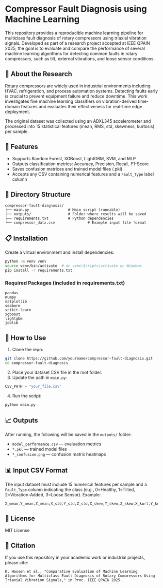 # Compressor Fault Diagnosis using Machine Learning

This repository provides a reproducible machine learning pipeline for multiclass fault diagnosis of rotary compressors using triaxial vibration signals. Developed as part of a research project accepted at IEEE QPAIN 2025, the goal is to evaluate and compare the performance of several machine learning algorithms for detecting common faults in rotary compressors, such as tilt, external vibrations, and loose sensor conditions.

## 🔬 About the Research
Rotary compressors are widely used in industrial environments including HVAC, refrigeration, and process automation systems. Detecting faults early is crucial to prevent equipment failure and reduce downtime. This work investigates five machine learning classifiers on vibration-derived time-domain features and evaluates their effectiveness for real-time edge deployment.

The original dataset was collected using an ADXL345 accelerometer and processed into 15 statistical features (mean, RMS, std, skewness, kurtosis) per sample.

## 🚀 Features
- Supports Random Forest, XGBoost, LightGBM, SVM, and MLP
- Outputs classification metrics: Accuracy, Precision, Recall, F1-Score
- Saves confusion matrices and trained model files (.pkl)
- Accepts any CSV containing numerical features and a `Fault_Type` label column

## 📂 Directory Structure
```
compressor-fault-diagnosis/
├── main.py                  # Main script (runnable)
├── outputs/                 # Folder where results will be saved
├── requirements.txt         # Python dependencies
└── compressor_data.csv               # Example input file format
```

## 📋 Installation
Create a virtual environment and install dependencies:
```bash
python -m venv venv
source venv/bin/activate  # or venv\Scripts\activate on Windows
pip install -r requirements.txt
```

### Required Packages (included in requirements.txt)
```
pandas
numpy
matplotlib
seaborn
scikit-learn
xgboost
lightgbm
joblib
```

## 🧠 How to Use
1. Clone the repo:
```bash
git clone https://github.com/yourname/compressor-fault-diagnosis.git
cd compressor-fault-diagnosis
```
2. Place your dataset CSV file in the root folder.
3. Update the path in `main.py`:
```python
CSV_PATH = "your_file.csv"
```
4. Run the script:
```bash
python main.py
```

## 📈 Outputs
After running, the following will be saved in the `outputs/` folder:
- `model_performance.csv` — evaluation metrics
- `*.pkl` — trained model files
- `*_confusion.png` — confusion matrix heatmaps

## 📊 Input CSV Format
The input dataset must include 15 numerical features per sample and a `Fault_Type` column indicating the class (e.g., 0=Healthy, 1=Tilted, 2=Vibration-Added, 3=Loose Sensor). Example:
```
X_mean,Y_mean,Z_mean,X_std,Y_std,Z_std,X_skew,Y_skew,Z_skew,X_kurt,Y_kurt,Z_kurt,RMS_mean,RMS_std,RMS_kurt,Fault_Type
```

## 📜 License
MIT License

## 🤝 Citation
If you use this repository in your academic work or industrial projects, please cite:
```
K. Hossen et al., "Comparative Evaluation of Machine Learning Algorithms for Multiclass Fault Diagnosis of Rotary Compressors Using Triaxial Vibration Signals," in Proc. IEEE QPAIN 2025.
`
